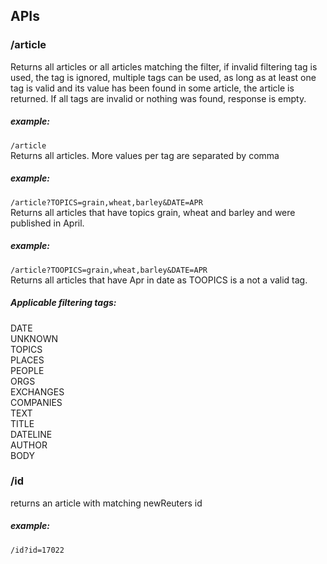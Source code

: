 <h2> APIs </h2>

  <h3>/article</h3>
  Returns all articles or all articles matching the filter, if invalid filtering tag is used, the tag is ignored, multiple tags can be used, as long as at least one tag is valid and its value has been found in some article, the article is returned. If all tags are invalid or nothing was found, response is empty.<br>
    <h5>example:</h5>
  <code>/article</code><br>
  Returns all articles.
  More values per tag are separated by comma
  <h5>example:</h5>
  <code>/article?TOPICS=grain,wheat,barley&DATE=APR</code><br>
  Returns all articles that have topics grain, wheat and barley and were published in April.<br>
  <h5>example:</h5>
  <code>/article?TOOPICS=grain,wheat,barley&DATE=APR</code><br>
  Returns all articles that have Apr in date as TOOPICS is a not a valid tag.
  <h5>Applicable filtering tags:</h5>
    DATE<br>
    UNKNOWN<br>
    TOPICS<br>
    PLACES<br>
    PEOPLE<br>
    ORGS<br>
    EXCHANGES<br>
    COMPANIES<br>
    TEXT<br>
    TITLE<br>
    DATELINE<br>
    AUTHOR<br>
    BODY<br>
  <h3>/id</h3>
  returns an article with matching newReuters id
  <h5>example:</h5>
  <code>/id?id=17022</code>
  

